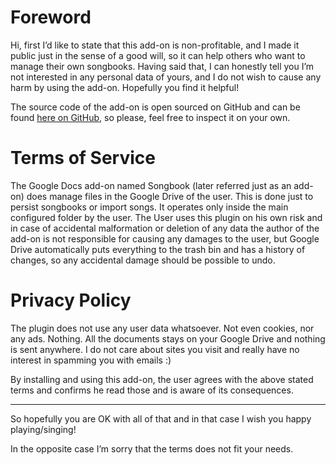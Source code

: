 # Foreword

Hi, first I’d like to state that this add-on is non-profitable, and I made it public just in the sense of a good will,
so it can help others who want to manage their own songbooks. Having said that, I can honestly tell you I’m not
interested in any personal data of yours, and I do not wish to cause any harm by using the add-on. Hopefully you find it
helpful!

The source code of the add-on is open sourced on GitHub and can be
found [here on GitHub](https://github.com/FUSAKLA/gdocs-songbook), so please, feel free to inspect it on your own.

# Terms of Service

The Google Docs add-on named Songbook (later referred just as an add-on)
does manage files in the Google Drive of the user. This is done just to persist songbooks or import songs. It operates
only inside the main configured folder by the user. The User uses this plugin on his own risk and in case of accidental
malformation or deletion of any data the author of the add-on is not responsible for causing any damages to the user,
but Google Drive automatically puts everything to the trash bin and has a history of changes, so any accidental damage
should be possible to undo.

# Privacy Policy

The plugin does not use any user data whatsoever. Not even cookies, nor any ads. Nothing. All the documents stays on
your Google Drive and nothing is sent anywhere. I do not care about sites you visit and really have no interest in
spamming you with emails :)


By installing and using this add-on, the user agrees with the above stated terms
and confirms he read those and is aware of its consequences.

---

So hopefully you are OK with all of that and in that case I wish you happy playing/singing!

In the opposite case I’m sorry that the terms does not fit your needs.
